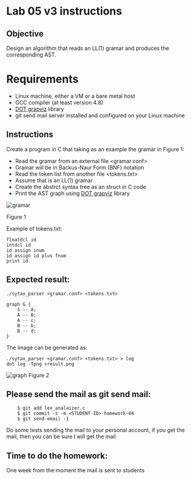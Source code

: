 # Lab 05 v3 instructions

## Objective

Design an algorithm that reads an LL(1) gramar and produces the corresponding AST.

# Requirements

* Linux machine, either a VM or a bare metal host
* GCC compiler (at least version 4.8)
* [DOT grapviz](http://www.graphviz.org) library
* git send mail server installed and configured on your Linux machine

## Instructions

Create a program in C that taking as an example the gramar in Figure 1:

* Read the gramar from an external file <gramar.conf>
* Gramar will be in Backus-Naur Form (BNF) notation
* Read the token list from another file <tokens.txt>
* Assume that is an LL(1) gramar
* Create the abstrct syntax tree as an struct in C code
* Print the AST graph using [DOT grapviz](http://www.graphviz.org) library

![gramar](gramar_image.png)

Figure 1

Example of tokens.txt:

```
floatdcl id
intdcl id
id assign inum
id assign id plus fnum
print id

```

## Expected result:
```
./sytax_parser <gramar.conf> <tokens.txt>

graph G {
	S -- A;
	A -- B;
	A -- c;
	B -- b;
	B -- d;
}
```

The image can be generated as:
```
./sytax_parser <gramar.conf> <tokens.txt> > log
dot log -Tpng >result.png
```

![graph](graph.png)
Figure 2

## Please send the mail as git send mail:

```
    $ git add lex_analaizer.c
    $ git commit -s -m <STUDENT-ID>-homework-04
    $ git send-email -1

```
Do some tests sending the mail to your personal account, if you get the mail,
then you can be sure I will get the mail

## Time to do the homework:

One week from the moment the mail is sent to students

